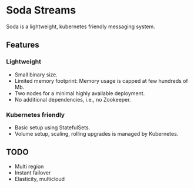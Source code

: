 # Soda Streams

Soda is a lightweight, kubernetes friendly messaging system.

## Features

### Lightweight

- Small binary size.
- Limited memory footprint: Memory usage is capped at few hundreds of Mb.
- Two nodes for a minimal highly available deployment.
- No additional dependencies, i.e., no Zookeeper.

### Kubernetes friendly

- Basic setup using StatefulSets.
- Volume setup, scaling, rolling upgrades is managed by Kubernetes.


## TODO
- Multi region
- Instant failover
- Elasticity, multicloud
